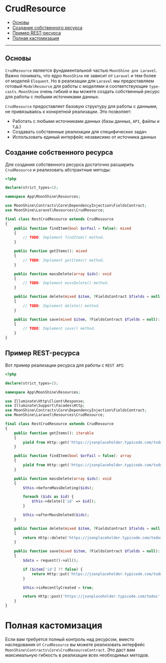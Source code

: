 # CrudResource

- [Основы](#basics)
- [Создание собственного ресурса](#custom-resource)
- [Пример REST-ресурса](#rest-example)
- [Полная кастомизация](#full-customization)

---

<a name="basics"></a>
## Основы

`CrudResource` является фундаментальной частью `MoonShine для Laravel`. 
Важно понимать, что ядро `MoonShine` не зависит от `Laravel` и тем более от моделей `Eloquent`. 
Но в реализации для `Laravel` мы предоставляем готовый `ModelResource` для работы с моделями и соответствующие `type-casts`.
`MoonShine` очень гибкий и вы можете создать собственный ресурс для работы с любыми источниками данных.

`CrudResource` предоставляет базовую структуру для работы с данными, не привязываясь к конкретной реализации. Это позволяет:

- Работать с любыми источниками данных (базы данных, `API`, файлы и т.д.)
- Создавать собственные реализации для специфических задач
- Использовать единый интерфейс независимо от источника данных

<a name="custom-resource"></a>
## Создание собственного ресурса

Для создания собственного ресурса достаточно расширить `CrudResource` и реализовать абстрактные методы:

```php
<?php

declare(strict_types=1);

namespace App\MoonShine\Resources;

use MoonShine\Contracts\Core\DependencyInjection\FieldsContract;
use MoonShine\Laravel\Resources\CrudResource;

final class RestCrudResource extends CrudResource
{
    public function findItem(bool $orFail = false): mixed
    {
        // TODO: Implement findItem() method.
    }

    public function getItems(): mixed
    {
        // TODO: Implement getItems() method.
    }

    public function massDelete(array $ids): void
    {
        // TODO: Implement massDelete() method.
    }

    public function delete(mixed $item, ?FieldsContract $fields = null): bool
    {
        // TODO: Implement delete() method.
    }

    public function save(mixed $item, ?FieldsContract $fields = null): mixed
    {
        // TODO: Implement save() method.
    }
}
```

<a name="rest-example"></a>
## Пример REST-ресурса

Вот пример реализации ресурса для работы с `REST API`:

```php
<?php

declare(strict_types=1);

namespace App\MoonShine\Resources;

use Illuminate\Http\Client\Response;
use Illuminate\Support\Facades\Http;
use MoonShine\Contracts\Core\DependencyInjection\FieldsContract;
use MoonShine\Laravel\Resources\CrudResource;

final class RestCrudResource extends CrudResource
{
    public function getItems(): iterable
    {
        yield from Http::get('https://jsonplaceholder.typicode.com/todos')->json();
    }

    public function findItem(bool $orFail = false): array
    {
        yield from Http::get('https://jsonplaceholder.typicode.com/todos/' . $this->getItemID())->json();
    }

    public function massDelete(array $ids): void
    {
        $this->beforeMassDeleting($ids);

        foreach ($ids as $id) {
            $this->delete(['id' => $id]);
        }

        $this->afterMassDeleted($ids);
    }

    public function delete(mixed $item, ?FieldsContract $fields = null): bool
    {
        return Http::delete('https://jsonplaceholder.typicode.com/todos/' . $item['id'])->successful();
    }

    public function save(mixed $item, ?FieldsContract $fields = null): mixed
    {
        $data = request()->all();

        if ($item['id'] ?? false) {
            return Http::put('https://jsonplaceholder.typicode.com/todos/' . $item['id'], $data)->json();
        }

        $this->isRecentlyCreated = true;

        return Http::post('https://jsonplaceholder.typicode.com/todos', $data)->json();
    }
}
```

<a name="full-customization"></a>
# Полная кастомизация

Если вам требуется полный контроль над ресурсом, вместо наследования от `CrudResource` вы можете реализовать интерфейс `MoonShine\Contracts\Core\CrudResourceContract`. 
Это даст вам максимальную гибкость в реализации всех необходимых методов.